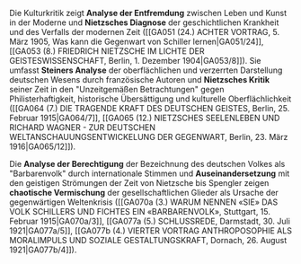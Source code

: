 
Die Kulturkritik zeigt **Analyse der Entfremdung** zwischen Leben und Kunst in der Moderne und **Nietzsches Diagnose** der geschichtlichen Krankheit und des Verfalls der modernen Zeit ([[GA051 (24.) ACHTER VORTRAG, 5. März 1905, Was kann die Gegenwart von Schiller lernen|GA051/24]], [[GA053 (8.) FRIEDRICH NIETZSCHE IM LICHTE DER GEISTESWISSENSCHAFT, Berlin, 1. Dezember 1904|GA053/8]]). Sie umfasst **Steiners Analyse** der oberflächlichen und verzerrten Darstellung deutschen Wesens durch französische Autoren und **Nietzsches Kritik** seiner Zeit in den "Unzeitgemäßen Betrachtungen" gegen Philisterhaftigkeit, historische Übersättigung und kulturelle Oberflächlichkeit ([[GA064 (7.) DIE TRAGENDE KRAFT DES DEUTSCHEN GEISTES, Berlin, 25. Februar 1915|GA064/7]], [[GA065 (12.) NIETZSCHES SEELENLEBEN UND RICHARD WAGNER - ZUR DEUTSCHEN WELTANSCHAUUNGSENTWICKELUNG DER GEGENWART, Berlin, 23. März 1916|GA065/12]]).

Die **Analyse der Berechtigung** der Bezeichnung des deutschen Volkes als "Barbarenvolk" durch internationale Stimmen und **Auseinandersetzung** mit den geistigen Strömungen der Zeit von Nietzsche bis Spengler zeigen **chaotische Vermischung** der gesellschaftlichen Glieder als Ursache der gegenwärtigen Weltenkrisis ([[GA070a (3.) WARUM NENNEN «SIE» DAS VOLK SCHILLERS UND FICHTES EIN «BARBARENVOLK», Stuttgart, 15. Februar 1915|GA070a/3]], [[GA077a (5.) SCHLUSSREDE, Darmstadt, 30. Juli 1921|GA077a/5]], [[GA077b (4.) VIERTER VORTRAG ANTHROPOSOPHIE ALS MORALIMPULS UND SOZIALE GESTALTUNGSKRAFT, Dornach, 26. August 1921|GA077b/4]]).
